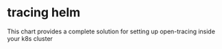 # tracing helm

This chart provides a complete solution for setting up open-tracing inside your k8s cluster
